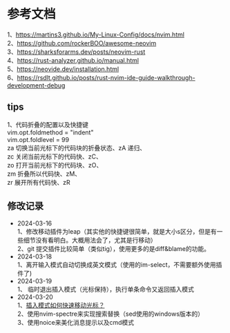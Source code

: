 # 参考文档

1、https://martins3.github.io/My-Linux-Config/docs/nvim.html  
2、https://github.com/rockerBOO/awesome-neovim  
3、https://sharksforarms.dev/posts/neovim-rust  
4、https://rust-analyzer.github.io/manual.html  
5、https://neovide.dev/installation.html  
6、https://rsdlt.github.io/posts/rust-nvim-ide-guide-walkthrough-development-debug 

## tips

1、代码折叠的配置以及快捷键  
    vim.opt.foldmethod = "indent"  
    vim.opt.foldlevel = 99  
    za 切换当前光标下的代码块的折叠状态、zA 递归、  
    zc 关闭当前光标下的代码快、zC、  
    zo 打开当前光标下的代码块、zO、  
    zm 折叠所以代码快、zM、  
    zr 展开所有代码快、zR  

## 修改记录

* 2024-03-16  
  1、修改移动插件为leap（其实他的快捷键很简单，就是大小s区分，但是有一些细节没有看明白。大概用法会了，尤其是行移动）  
  2、git 提交插件比较简单（类似tig），使用更多的是diff&blame的功能。  
* 2024-03-18  
  1、离开输入模式自动切换成英文模式（使用的im-select，不需要额外使用插件了)
* 2024-03-19  
  1、<C-O> 临时退出插入模式（光标保持），执行单条命令又返回插入模式
* 2024-03-20  
  1、[插入模式如何快速移动光标？](https://www.zhihu.com/question/25116829)  
  2、使用nvim-spectre来实现搜索替换（sed使用的windows版本的）  
  3、使用noice来美化消息提示以及cmd模式
